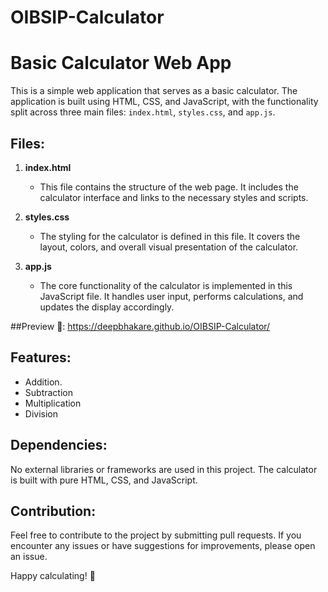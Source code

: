 # OIBSIP-Calculator

# Basic Calculator Web App

This is a simple web application that serves as a basic calculator. The application is built using HTML, CSS, and JavaScript, with the functionality split across three main files: `index.html`, `styles.css`, and `app.js`.

## Files:

1. **index.html**
   - This file contains the structure of the web page. It includes the calculator interface and links to the necessary styles and scripts.

2. **styles.css**
   - The styling for the calculator is defined in this file. It covers the layout, colors, and overall visual presentation of the calculator.

3. **app.js**
   - The core functionality of the calculator is implemented in this JavaScript file. It handles user input, performs calculations, and updates the display accordingly.

##Preview 🚀:
https://deepbhakare.github.io/OIBSIP-Calculator/


## Features:

- Addition.
- Subtraction
- Multiplication
- Division

## Dependencies:

No external libraries or frameworks are used in this project. The calculator is built with pure HTML, CSS, and JavaScript.

## Contribution:

Feel free to contribute to the project by submitting pull requests. If you encounter any issues or have suggestions for improvements, please open an issue.

Happy calculating! 🧮
